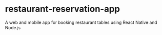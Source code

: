 # restaurant-reservation-app
A web and mobile app for booking restaurant tables using React Native and Node.js
